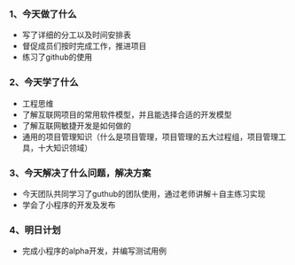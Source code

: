 ### 1、今天做了什么
- 写了详细的分工以及时间安排表
- 督促成员们按时完成工作，推进项目
- 练习了github的使用

### 2、今天学了什么
- 工程思维
- 了解互联网项目的常用软件模型，并且能选择合适的开发模型
- 了解互联网敏捷开发是如何做的
- 通用的项目管理知识（什么是项目管理，项目管理的五大过程组，项目管理工具，十大知识领域）

### 3、今天解决了什么问题，解决方案
- 今天团队共同学习了guthub的团队使用，通过老师讲解＋自主练习实现
- 学会了小程序的开发及发布

### 4、明日计划
- 完成小程序的alpha开发，并编写测试用例